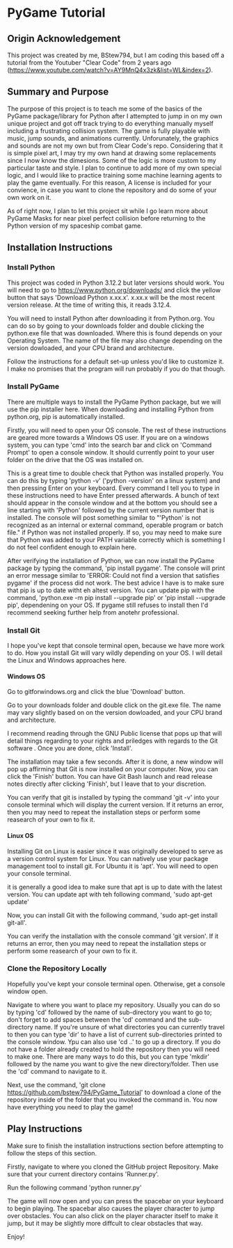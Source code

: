 
# PyGame Tutorial

## Origin Acknowledgement
This project was created by me, BStew794, but I am coding this based off a tutorial from the Youtuber "Clear Code" from 2 years ago (https://www.youtube.com/watch?v=AY9MnQ4x3zk&list=WL&index=2).

## Summary and Purpose
The purpose of this project is to teach me some of the basics of the PyGame package/library for Python after I attempted to jump in on my own unique project and got off track trying to do everything manually myself including a frustrating collision system. The game is fully playable with music, jump sounds, and animations currently. Unforunately, the graphics and sounds are not my own but from Clear Code's repo. Considering that it is simple pixel art, I may try my own hand at drawing some replacements since I now know the dimesions. Some of the logic is more custom to my particular taste and style. I plan to continue to add more of my own special logic, and I would like to practice training some machine learning agents to play the game eventually. For this reason, A license is included for your convience, in case you want to clone the repository and do some of your own work on it.

As of right now, I plan to let this project sit while I go learn more about PyGame Masks for near pixel perfect collision before returning to the Python version of my spaceship combat game.

## Installation Instructions
### Install Python
This project was coded in Python 3.12.2 but later versions should work. You will need to go to https://www.python.org/downloads/ and click the yellow button that says 'Download Python x.xx.x'. x.xx.x will be the most recent version release. At the time of writing this, it reads 3.12.4.

You will need to install Python after downloading it from Python.org. You can do so by going to your downloads folder and double clicking the python.exe file that was downloaded. Where this is found depends on your Operating System. The name of the file may also change depending on the version dowloaded, and your CPU brand and architecture.

Follow the instructions for a default set-up unless you'd like to customize it. I make no promises that the program will run probably if you do that though.

### Install PyGame 
There are multiple ways to install the PyGame Python package, but we will use the pip installer here. When downloading and installing Python from python.org, pip is automatically installed.

Firstly, you will need to open your OS console. The rest of these instructions are geared more towards a Windows OS user. If you are on a windows system, you can type 'cmd' into the search bar and click on 'Command Prompt' to open a console window. It should currently point to your user folder on the drive that the OS was installed on.

This is a great time to double check that Python was installed properly. You can do this by typing 'python -v' ('python -version' on a linux system) and then pressing Enter on your keyboard. Every command I tell you to type in these instructions need to have Enter pressed afterwards. A bunch of text should appear in the console window and at the bottom you should see a line starting with 'Python' followed by the current version number that is installed. The console will post something similar to "'Python' is not recognized as an internal or external command,
operable program or batch file." if Python was not installed properly. If so, you may need to make sure that Python was added to your PATH variable correctly which is something I do not feel confident enough to explain here.

After verifying the installation of Python, we can now install the PyGame package by typing the command, 'pip install pygame'. The console will print an error message similar to 'ERROR: Could not find a version that satisfies pygame' if the process did not work. The best advice I have is to make sure that pip is up to date witht eh altest version. You can update pip with the command, 'python.exe -m pip install --upgrade pip' or 'pip install --upgrade pip', dependening on your OS. If pygame still refuses to install then I'd recommend seeking further help from anotehr professional.

### Install Git
I hope you've kept that console terminal open, because we have more work to do. How you install Git will vary wildly depending on your OS. I will detail the Linux and Windows approaches here.

#### Windows OS
Go to gitforwindows.org and click the blue 'Download' button.

Go to your downloads folder and double click on the git.exe file. The name may vary slightly based on on the version dowloaded, and your CPU brand and architecture.

I recommend reading through the GNU Public license that pops up that will detail things regarding to your rights and priledges with regards to the Git software . Once you are done, click 'Install'.

The installation may take a few seconds. After it is done, a new window will pop up affirming that Git is now installed on your computer. Now, you can click the 'Finish' button. You can have Git Bash launch and read release notes directly after clicking 'Finish', but I leave that to your discretion.

You can verify that git is installed by typing the command 'git -v' into your console terminal which will display the current version. If it returns an error, then you may need to repeat the installation steps or perform some reasearch of your own to fix it.

#### Linux OS
Installing Git on Linux is easier since it was originally developed to serve as a version control system for Linux. You can natively use your package management tool to install git. For Ubuntu it is 'apt'. You will need to open your console terminal.

it is generally a good idea to make sure that apt is up to date with the latest version. You can update apt with teh following command, 'sudo apt-get update'

Now, you can install Git with the following command, 'sudo apt-get install git-all'.

You can verify the installation with the console command 'git version'. If it returns an error, then you may need to repeat the installation steps or perform some reasearch of your own to fix it.

### Clone the Repository Locally
Hopefully you've kept your console terminal open. Otherwise, get a console window open.

Navigate to where you want to place my repository. Usually you can do so by typing 'cd' followed by the name of sub-directory you want to go to; don't forget to add spaces between the 'cd' command and the sub-directory name. If you're unsure of what directories you can currently travel to then you can type 'dir' to have a list of current sub-directories printed to the console window. Ypu can also use 'cd ..' to go up a directory. If you do not have a folder already created to hold the repository then you will need to make one. There are many ways to do this, but you can type 'mkdir' followed by the name you want to give the new directory/folder. Then use the 'cd' command to navigate to it.

Next, use the command, 'git clone https://github.com/bstew794/PyGame_Tutorial' to download a clone of the repository inside of the folder that you invoked the command in. You now have everything you need to play the game!

## Play Instructions
Make sure to finish the installation instructions section before attempting to follow the steps of this section.

Firstly, navigate to where you cloned the GitHub project Repository. Make sure that your current directory contains 'Runner.py'.

Run the following command 'python runner.py'

The game will now open and you can press the spacebar on your keyboard to begin playing. The spacebar also causes the player character to jump over obstacles. You can also click on the player character itself to make it jump, but it may be slightly more diffcult to clear obstacles that way.

Enjoy!
